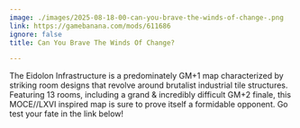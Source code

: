 ```yaml
---
image: ./images/2025-08-18-00-can-you-brave-the-winds-of-change-.png
link: https://gamebanana.com/mods/611686
ignore: false
title: Can You Brave The Winds Of Change?

---
```


The Eidolon Infrastructure is a predominately GM+1 map characterized by striking room designs that revolve around brutalist industrial tile structures. Featuring 13 rooms, including a grand & incredibly difficult GM+2 finale, this MOCE//LXVI inspired map is sure to prove itself a formidable opponent. Go test your fate in the link below!